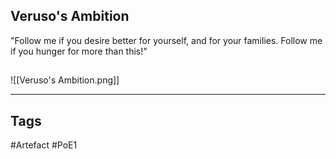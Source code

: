 ## Veruso's Ambition
"Follow me if you desire better for yourself, and for your
families. Follow me if you hunger for more than this!"
##
![[Veruso's Ambition.png]]

---
## Tags
#Artefact
#PoE1